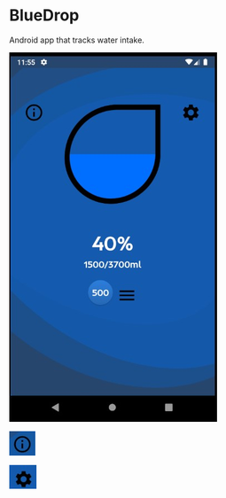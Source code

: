 # BlueDrop
Android app that tracks water intake.

![alt text](https://github.com/had0pelagic/BlueDrop/blob/master/AndroidStudio/showimg.jpg?raw=true)


![alt text](https://github.com/had0pelagic/BlueDrop/blob/master/AndroidStudio/indication.jpg?raw=true)


![alt text](https://github.com/had0pelagic/BlueDrop/blob/master/AndroidStudio/settings.jpg?raw=true)

